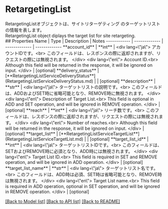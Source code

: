 # RetargetingList

<div lang=\"ja\">RetargetingListオブジェクトは、サイトリターゲティング のターゲットリストの情報を表します。</div> <div lang=\"en\">RetargetingList object diplays the target list for site retargeting.</div> 
## Properties
Name | Type | Description | Notes
------------ | ------------- | ------------- | -------------
**account_id** | **int** | &lt;div lang&#x3D;\&quot;ja\&quot;&gt; アカウントIDです。&lt;br&gt; このフィールドは、レスポンスの際に返却されますが、リクエストの際には無視されます。 &lt;/div&gt; &lt;div lang&#x3D;\&quot;en\&quot;&gt; Account ID.&lt;br&gt; Although this field will be returned in the response, it will be ignored on input. &lt;/div&gt;  | [optional] 
**delivery_status** | [**RetargetingListServiceDeliveryStatus**](RetargetingListServiceDeliveryStatus.md) |  | [optional] 
**description** | **str** | &lt;div lang&#x3D;\&quot;ja\&quot;&gt; ターゲットリストの説明です。&lt;br&gt; このフィールドは、ADDおよびSET時に省略可能となり、REMOVE時に無視されます。 &lt;/div&gt; &lt;div lang&#x3D;\&quot;en\&quot;&gt; Description of Target List.&lt;br&gt; This field is optional in ADD and SET operation, and will be ignored in REMOVE operation. &lt;/div&gt;  | [optional] 
**reach** | **int** | &lt;div lang&#x3D;\&quot;ja\&quot;&gt; リーチ数です。&lt;br&gt; このフィールドは、レスポンスの際に返却されますが、リクエストの際には無視されます。 &lt;/div&gt; &lt;div lang&#x3D;\&quot;en\&quot;&gt; Number of reaches.&lt;br&gt; Although this field will be returned in the response, it will be ignored on input. &lt;/div&gt;  | [optional] 
**target_list** | [**RetargetingListServiceTargetList**](RetargetingListServiceTargetList.md) |  | [optional] 
**target_list_id** | **int** | &lt;div lang&#x3D;\&quot;ja\&quot;&gt; ターゲットリストIDです。&lt;br&gt; このフィールドは、SETおよびREMOVE時に必須となり、ADD時には無視されます。 &lt;/div&gt; &lt;div lang&#x3D;\&quot;en\&quot;&gt; Target List ID.&lt;br&gt; This field is required in SET and REMOVE operation, and will be ignored in ADD operation. &lt;/div&gt;  | [optional] 
**target_list_name** | **str** | &lt;div lang&#x3D;\&quot;ja\&quot;&gt; ターゲットリスト名です。&lt;br&gt; このフィールドは、ADD時は必須、SET時は省略可能となり、REMOVE時は無視されます。 &lt;/div&gt; &lt;div lang&#x3D;\&quot;en\&quot;&gt; Target List name.&lt;br&gt; This field is required in ADD operation, optional in SET operation, and will be ignored in REMOVE operation. &lt;/div&gt;  | [optional] 

[[Back to Model list]](../README.md#documentation-for-models) [[Back to API list]](../README.md#documentation-for-api-endpoints) [[Back to README]](../README.md)


